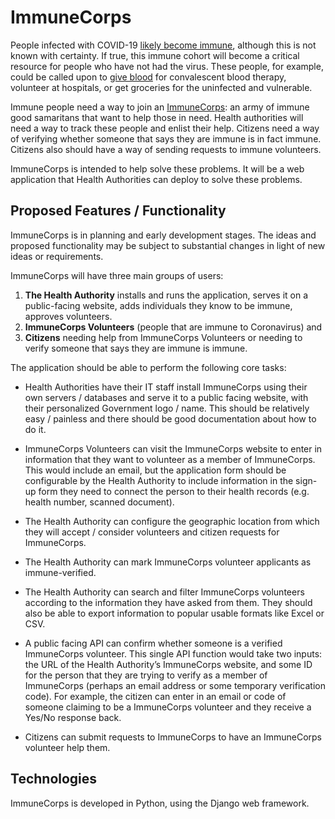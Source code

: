 # ImmuneCorps

People infected with COVID-19 [likely become immune](https://twitter.com/florian_krammer/status/1239036927535448069), although this is not known with certainty. If true, this immune cohort will become a critical resource for people who have not had the virus. These people, for example, could be called upon to [give blood](https://marginalrevolution.com/marginalrevolution/2020/03/convalescent-blood-therapy.html) for convalescent blood therapy, volunteer at hospitals, or get groceries for the uninfected and vulnerable. 

Immune people need a way to join an [ImmuneCorps](https://twitter.com/naval/status/1238610618770313216): an army of immune good samaritans that want to help those in need. Health authorities will need a way to track these people and enlist their help. Citizens need a way of verifying whether someone that says they are immune is in fact immune. Citizens also should have a way of sending requests to immune volunteers.

ImmuneCorps is intended to help solve these problems. It will be a web application that Health Authorities can deploy to solve these problems. 

## Proposed Features / Functionality

ImmuneCorps is in planning and early development stages. The ideas and proposed functionality may be subject to substantial changes in light of new ideas or requirements. 

ImmuneCorps will have three main groups of users: 

1) **The Health Authority** installs and runs the application, serves it on a public-facing website, adds individuals they know to be immune, approves volunteers. 
2) **ImmuneCorps Volunteers** (people that are immune to Coronavirus) and 
3) **Citizens** needing help from ImmuneCorps Volunteers or needing to verify someone that says they are immune is immune. 

The application should be able to perform the following core tasks:

-  Health Authorities have their IT staff install ImmuneCorps using their own servers / databases and serve it to a public facing website, with their personalized Government logo / name. This should be relatively easy / painless and there should be good documentation about how to do it. 

-  ImmuneCorps Volunteers can visit the ImmuneCorps website to enter in information that they want to volunteer as a member of ImmuneCorps. This would include an email, but the application form should be configurable by the Health Authority to include information in the sign-up form they need to connect the person to their health records (e.g. health number, scanned document). 

-  The Health Authority can configure the geographic location from which they will accept / consider volunteers and citizen requests for ImmuneCorps. 

-  The Health Authority can mark ImmuneCorps volunteer applicants as immune-verified. 

-  The Health Authority can search and filter ImmuneCorps volunteers according to the information they have asked from them. They should also be able to export information to popular usable formats like Excel or CSV.

-  A public facing API can confirm whether someone is a verified ImmuneCorps volunteer. This single API function would take two inputs: the URL of the Health Authority’s ImmuneCorps website, and some ID for the person that they are trying to verify as a member of ImmuneCorps (perhaps an email address or some temporary verification code). For example, the citizen can enter in an email or code of someone claiming to be a ImmuneCorps volunteer and they receive a Yes/No response back. 

-  Citizens can submit requests to ImmuneCorps to have an ImmuneCorps volunteer help them. 

## Technologies

ImmuneCorps is developed in Python, using the Django web framework. 


